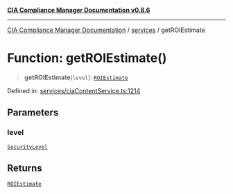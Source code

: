 [**CIA Compliance Manager Documentation v0.8.6**](../../README.md)

***

[CIA Compliance Manager Documentation](../../modules.md) / [services](../README.md) / getROIEstimate

# Function: getROIEstimate()

> **getROIEstimate**(`level`): [`ROIEstimate`](../../types/interfaces/ROIEstimate.md)

Defined in: [services/ciaContentService.ts:1214](https://github.com/Hack23/cia-compliance-manager/blob/050a250237d6f621490781dbdf95155919f35aed/src/services/ciaContentService.ts#L1214)

## Parameters

### level

[`SecurityLevel`](../../index/type-aliases/SecurityLevel.md)

## Returns

[`ROIEstimate`](../../types/interfaces/ROIEstimate.md)
